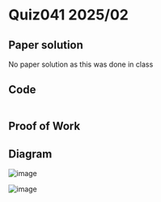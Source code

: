 # Quiz041 2025/02

## Paper solution
No paper solution as this was done in class

## Code
```.py

```

## Proof of Work


## Diagram
![image](https://github.com/user-attachments/assets/1431f17d-46d0-4bb3-9a86-c69385ff75e8)

![image](https://github.com/user-attachments/assets/c61efd21-7e76-4b8a-8a68-ead5e237e509)



